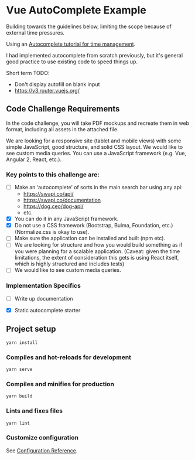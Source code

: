 # Vue AutoComplete Example

Building towards the guidelines below, limiting the scope because of external time pressures.

Using an <a href="https://www.digitalocean.com/community/tutorials/vuejs-vue-autocomplete-component#step-1-setting-up-the-project">Autocomplete tutorial for time management</a>.

I had implemented autocomplete from scratch previously, but it's general good practice to use existing code to speed things up.

Short term TODO:
 * Don't display autofill on blank input
 * https://v3.router.vuejs.org/



## Code Challenge Requirements

In the code challenge, you will take PDF mockups and recreate them in web format, including all assets in the attached file. 

We are looking for a responsive site (tablet and mobile views) with some simple JavaScript, good structure, and solid CSS layout. We would like to see custom media queries. You can use a JavaScript framework (e.g. Vue, Angular 2, React, etc.).

### Key points to this challenge are:

- [ ] Make an ‘autocomplete’ of sorts in the main search bar using any api: 
    * https://swapi.co/api/ 
    * https://swapi.co/documentation
    * https://dog.ceo/dog-api/
    * etc.
- [X] You can do it in any JavaScript framework.
- [X] Do not use a CSS framework (Bootstrap, Bulma, Foundation, etc.)(Normalize.css is okay to use).
- [ ] Make sure the application can be installed and built (npm etc).
- [ ] We are looking for structure and how you would build something as if you were planning for a scalable application. (Caveat: given the time limitations, the extent of consideration this gets is using React itself, which is highly structured and includes tests)
- [ ] We would like to see custom media queries.

### Implementation Specifics
- [ ] Write up documentation
- [X] Static autocomplete starter


## Project setup
```
yarn install
```

### Compiles and hot-reloads for development
```
yarn serve
```

### Compiles and minifies for production
```
yarn build
```

### Lints and fixes files
```
yarn lint
```

### Customize configuration
See [Configuration Reference](https://cli.vuejs.org/config/).
